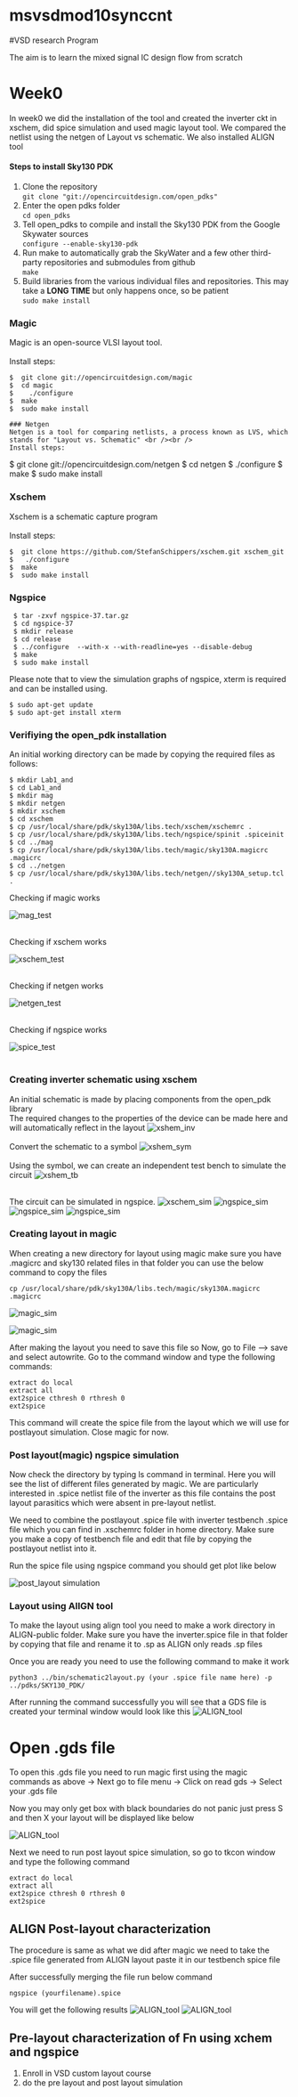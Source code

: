 # msvsdmod10synccnt
#VSD research Program

The aim is to learn the mixed signal IC design flow from scratch

# Week0

In week0 we did the installation of the tool and created the inverter ckt in xschem, did spice simulation and used magic layout tool. We compared the netlist using the netgen of Layout vs schematic. We also installed ALIGN tool

#### Steps to install Sky130 PDK
1. Clone the repository  
```git clone "git://opencircuitdesign.com/open_pdks"```  
2. Enter the open pdks folder  
```cd open_pdks```  
3. Tell open_pdks to compile and install the Sky130 PDK from the Google Skywater sources  
```configure --enable-sky130-pdk```  
4. Run make to automatically grab the SkyWater and a few other third-party repositories and submodules from github  
```make```
5. Build libraries from the various individual files and repositories. This may take a **LONG TIME** but only happens once, so be patient  
```sudo make install```

### Magic
Magic is an open-source VLSI layout tool.<br /><br />
Install steps:
```
$  git clone git://opencircuitdesign.com/magic
$  cd magic
$	 ./configure
$  make
$  sudo make install

### Netgen
Netgen is a tool for comparing netlists, a process known as LVS, which stands for "Layout vs. Schematic" <br /><br />
Install steps:
```
$  git clone git://opencircuitdesign.com/netgen
$  cd netgen
$	./configure
$  make
$  sudo make install

### Xschem
Xschem is a schematic capture program <br /><br />
Install steps:
```
$  git clone https://github.com/StefanSchippers/xschem.git xschem_git
$	./configure
$  make
$  sudo make install
```

### Ngspice
```
 $ tar -zxvf ngspice-37.tar.gz
 $ cd ngspice-37
 $ mkdir release
 $ cd release
 $ ../configure  --with-x --with-readline=yes --disable-debug
 $ make
 $ sudo make install
```


Please note that to view the simulation graphs of ngspice, xterm is required and can be installed using.
```
$ sudo apt-get update
$ sudo apt-get install xterm
```
### Verifiying the open_pdk installation
An initial working directory can be made by copying the required files as follows:
```
$ mkdir Lab1_and
$ cd Lab1_and
$ mkdir mag
$ mkdir netgen
$ mkdir xschem
$ cd xschem
$ cp /usr/local/share/pdk/sky130A/libs.tech/xschem/xschemrc .
$ cp /usr/local/share/pdk/sky130A/libs.tech/ngspice/spinit .spiceinit
$ cd ../mag
$ cp /usr/local/share/pdk/sky130A/libs.tech/magic/sky130A.magicrc .magicrc
$ cd ../netgen
$ cp /usr/local/share/pdk/sky130A/libs.tech/netgen//sky130A_setup.tcl .
```
Checking if magic works

![mag_test](https://github.com/Nirav-Mange/msvsdmod10synccnt/blob/main/Week0/Check_magic_plus_commands.png)<br /><br />

Checking if xschem works

![xschem_test](https://github.com/Nirav-Mange/msvsdmod10synccnt/blob/main/Week0/xschem_check.JPG)<br /><br />

Checking if netgen works

![netgen_test](https://github.com/Nirav-Mange/msvsdmod10synccnt/blob/main/Week0/netgen_run_command.JPG)<br /><br />

Checking if ngspice works

![spice_test](https://github.com/Nirav-Mange/msvsdmod10synccnt/blob/main/Week0/ngspice_run_command.JPG)<br /><br />


### Creating inverter schematic using xschem
An initial schematic is made by placing components from the open_pdk library<br />
The required changes to the properties of the device can be made here and will automatically reflect in the layout
![xshem_inv](https://github.com/Nirav-Mange/msvsdmod10synccnt/blob/main/Week0/inverter_sch.JPG)<br /><br />
Convert the schematic to a symbol
![xshem_sym](https://github.com/Nirav-Mange/msvsdmod10synccnt/blob/main/Week0/inverter_sym.JPG)<br /><br />
Using the symbol, we can create an independent test bench to simulate the circuit
![xshem_tb](https://github.com/Nirav-Mange/msvsdmod10synccnt/blob/main/Week0/inverter_tb_sch.JPG)<br /><br />

The circuit can be simulated in ngspice. 
![xschem_sim](https://github.com/Nirav-Mange/msvsdmod10synccnt/blob/main/Week0/inverter_with_pwl_input.JPG)
![ngspice_sim](https://github.com/Nirav-Mange/msvsdmod10synccnt/blob/main/Week0/prelayout_simulation.JPG)
![ngspice_sim](https://github.com/Nirav-Mange/msvsdmod10synccnt/blob/main/Week0/prelayout_transient_analysis_plot.JPG)
![ngspice_sim]()
### Creating layout in magic
When creating a new directory for layout using magic make sure you have .magicrc and sky130 related files in that folder you can use the below command to copy the files
```
cp /usr/local/share/pdk/sky130A/libs.tech/magic/sky130A.magicrc .magicrc
```
![magic_sim](https://github.com/Nirav-Mange/msvsdmod10synccnt/blob/main/Week0/magic_nfet_parameter_change.JPG)

![magic_sim](https://github.com/Nirav-Mange/msvsdmod10synccnt/blob/main/Week0/Layout%20using%20magic.JPG)

After making the layout you need to save this file so Now, go to File --> save and select autowrite. Go to the command window and type the following commands:
```
extract do local
extract all
ext2spice cthresh 0 rthresh 0
ext2spice
```
This command will create the spice file from the layout which we will use for postlayout simulation. Close magic for now.

### Post layout(magic) ngspice simulation
Now check the directory by typing ls command in terminal. Here you will see the list of different files generated by magic. We are particularly interested in .spice netlist file of the inverter as this file contains the post layout parasitics which were absent in pre-layout netlist.

We need to combine the postlayout .spice file with inverter testbench .spice file which you can find in .xschemrc folder in home directory. Make sure you make a copy of testbench file and edit that file by copying the postlayout netlist into it. 

Run the spice file using ngspice command you should get plot like below


![post_layout simulation](https://github.com/Nirav-Mange/msvsdmod10synccnt/blob/main/Week0/post_layout_characterization.JPG)

### Layout using AlIGN tool
To make the layout using align tool you need to make a work directory in ALIGN-public folder. Make sure you have the inverter.spice file in that folder by copying that file and rename it to .sp as ALIGN only reads .sp files

Once you are ready you need to use the following command to make it work
```
python3 ../bin/schematic2layout.py (your .spice file name here) -p ../pdks/SKY130_PDK/
```
After running the command successfully you will see that a GDS file is created your terminal window would look like this 
![ALIGN_tool](https://github.com/Nirav-Mange/msvsdmod10synccnt/blob/main/Week0/run_align_tool.JPG)

# Open .gds file
To open this .gds file you need to run magic first using the magic commands as above 
-> Next go to file menu
-> Click on read gds
-> Select your .gds file

Now you may only get box with black boundaries do not panic just press S and then X your layout will be displayed like below

![ALIGN_tool](https://github.com/Nirav-Mange/msvsdmod10synccnt/blob/main/Week0/align_tool_layout.JPG)

Next we need to run post layout spice simulation, so go to tkcon window and type the following command
```
extract do local
extract all
ext2spice cthresh 0 rthresh 0
ext2spice
```

## ALIGN Post-layout characterization
The procedure is same as what we did after magic we need to take the .spice file generated from ALIGN layout paste it in our testbench spice file

After successfully merging the file run below command
````
ngspice (yourfilename).spice
````
You will get the following results
![ALIGN_tool](https://github.com/Nirav-Mange/msvsdmod10synccnt/blob/main/Week0/post_align_layout_characterisation.JPG)
![ALIGN_tool](https://github.com/Nirav-Mange/msvsdmod10synccnt/blob/main/Week0/post_align_layout_transient.JPG)

## Pre-layout characterization of Fn using xchem and ngspice
1. Enroll in VSD custom layout course
2. do the pre layout and post layout simulation




































